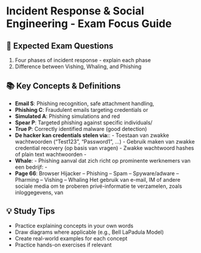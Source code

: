 # Incident Response & Social Engineering - Exam Focus Guide

## 🎯 Expected Exam Questions
1. Four phases of incident response - explain each phase
2. Difference between Vishing, Whaling, and Phishing

## 📚 Key Concepts & Definitions
- **Email S**: Phishing recognition, safe attachment handling,
- **Phishing C**: Fraudulent emails targeting credentials or
- **Simulated A**: Phishing simulations and red
- **Spear P**: Targeted phishing against specific individuals/
- **True P**: Correctly identified malware (good detection)
- **De hacker kan credentials stelen via:**: - Toestaan van zwakke wachtwoorden (“Test123”, “Password1”, …) - Gebruik maken van zwakke credential recovery (op basis van vragen) - Zwakke wachtwoord hashes of plain text wachtwoorden -
- **Whale**: - Phishing aanval dat zich richt op prominente werknemers van een bedrijf: -
- **Page 66**: Browser Hijacker – Phishing – Spam – Spyware/adware – Pharming – Vishing – Whaling Het gebruik van e-mail, IM of andere sociale media om te proberen privé-informatie te verzamelen, zoals inloggegevens, van

## 💡 Study Tips
- Practice explaining concepts in your own words
- Draw diagrams where applicable (e.g., Bell LaPadula Model)
- Create real-world examples for each concept
- Practice hands-on exercises if relevant
